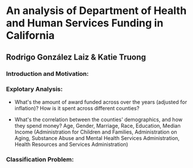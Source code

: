 # An analysis of Department of Health and Human Services Funding in California

## Rodrigo González Laiz & Katie Truong

### Introduction and Motivation:


### Explotary Analysis:

- What's the amount of award funded across over the years (adjusted for inflation)? How is it spent across different counties?

- What's the correlation between the counties' demographics, and how they spend money?
  Age, Gender, Marriage, Race, Education, Median Income (Administration for Children and Families, Administration on Aging, Substance Abuse and Mental Health Services Administration, Health Resources and Services Administration)
  
### Classification Problem:

